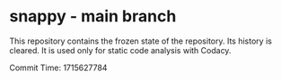# snappy - main branch

This repository contains the frozen state of the repository.
Its history is cleared. It is used only for static code
analysis with Codacy.

Commit Time: 1715627784